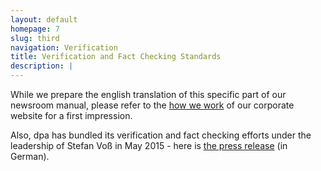 ```yaml
---
layout: default
homepage: 7
slug: third
navigation: Verification
title: Verification and Fact Checking Standards
description: |
---
```


While we prepare the english translation of this specific part of our newsroom manual, please refer to the [how we work](https://www.dpa.com/en/company/how-we-work/#from-events-to-news) of our corporate website for a first impression.

Also, dpa has bundled its verification and fact checking efforts under the leadership of Stefan Voß in May 2015 - here is [the press release](http://www.presseportal.de/pm/8218/3632410) (in German).


